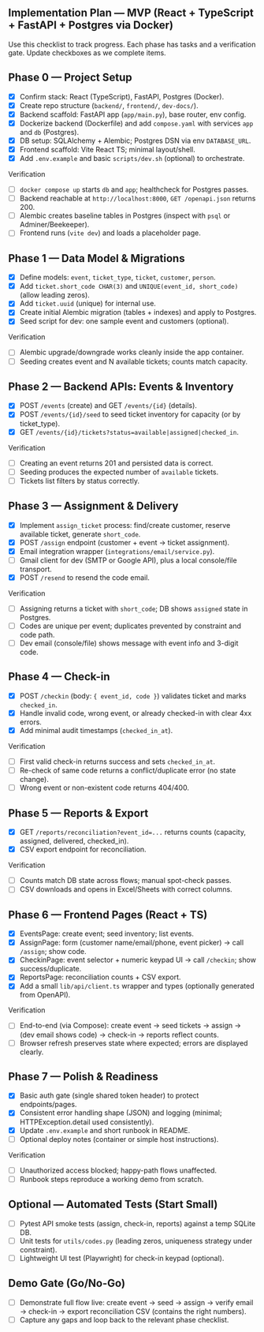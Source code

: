 ## Implementation Plan — MVP (React + TypeScript + FastAPI + Postgres via Docker)

Use this checklist to track progress. Each phase has tasks and a verification gate. Update checkboxes as we complete items.

## Phase 0 — Project Setup
- [x] Confirm stack: React (TypeScript), FastAPI, Postgres (Docker).
- [x] Create repo structure (`backend/`, `frontend/`, `dev-docs/`).
- [x] Backend scaffold: FastAPI app (`app/main.py`), base router, env config.
- [x] Dockerize backend (Dockerfile) and add `compose.yaml` with services `app` and `db` (Postgres).
- [x] DB setup: SQLAlchemy + Alembic; Postgres DSN via env `DATABASE_URL`.
- [x] Frontend scaffold: Vite React TS; minimal layout/shell.
- [x] Add `.env.example` and basic `scripts/dev.sh` (optional) to orchestrate.

Verification
- [ ] `docker compose up` starts `db` and `app`; healthcheck for Postgres passes.
- [ ] Backend reachable at `http://localhost:8000`, `GET /openapi.json` returns 200.
- [ ] Alembic creates baseline tables in Postgres (inspect with `psql` or Adminer/Beekeeper).
- [ ] Frontend runs (`vite dev`) and loads a placeholder page.

## Phase 1 — Data Model & Migrations
- [x] Define models: `event`, `ticket_type`, `ticket`, `customer`, `person`.
 - [x] Add `ticket.short_code CHAR(3)` and `UNIQUE(event_id, short_code)` (allow leading zeros).
 - [x] Add `ticket.uuid` (unique) for internal use.
- [x] Create initial Alembic migration (tables + indexes) and apply to Postgres.
 - [x] Seed script for dev: one sample event and customers (optional).

Verification
- [ ] Alembic upgrade/downgrade works cleanly inside the app container.
- [ ] Seeding creates event and N available tickets; counts match capacity.

## Phase 2 — Backend APIs: Events & Inventory
- [x] POST `/events` (create) and GET `/events/{id}` (details).
- [x] POST `/events/{id}/seed` to seed ticket inventory for capacity (or by ticket_type).
- [x] GET `/events/{id}/tickets?status=available|assigned|checked_in`.

Verification
- [ ] Creating an event returns 201 and persisted data is correct.
- [ ] Seeding produces the expected number of `available` tickets.
- [ ] Tickets list filters by status correctly.

## Phase 3 — Assignment & Delivery
- [x] Implement `assign_ticket` process: find/create customer, reserve available ticket, generate `short_code`.
- [x] POST `/assign` endpoint (customer + event → ticket assignment).
- [x] Email integration wrapper (`integrations/email/service.py`).
- [ ] Gmail client for dev (SMTP or Google API), plus a local console/file transport.
- [x] POST `/resend` to resend the code email.

Verification
- [ ] Assigning returns a ticket with `short_code`; DB shows `assigned` state in Postgres.
- [ ] Codes are unique per event; duplicates prevented by constraint and code path.
- [ ] Dev email (console/file) shows message with event info and 3-digit code.

## Phase 4 — Check-in
- [x] POST `/checkin` (body: `{ event_id, code }`) validates ticket and marks `checked_in`.
- [x] Handle invalid code, wrong event, or already checked-in with clear 4xx errors.
- [x] Add minimal audit timestamps (`checked_in_at`).

Verification
- [ ] First valid check-in returns success and sets `checked_in_at`.
- [ ] Re-check of same code returns a conflict/duplicate error (no state change).
- [ ] Wrong event or non-existent code returns 404/400.

## Phase 5 — Reports & Export
- [x] GET `/reports/reconciliation?event_id=...` returns counts (capacity, assigned, delivered, checked_in).
- [x] CSV export endpoint for reconciliation.

Verification
- [ ] Counts match DB state across flows; manual spot-check passes.
- [ ] CSV downloads and opens in Excel/Sheets with correct columns.

## Phase 6 — Frontend Pages (React + TS)
- [x] EventsPage: create event; seed inventory; list events.
- [x] AssignPage: form (customer name/email/phone, event picker) → call `/assign`; show code.
- [x] CheckinPage: event selector + numeric keypad UI → call `/checkin`; show success/duplicate.
- [x] ReportsPage: reconciliation counts + CSV export.
- [x] Add a small `lib/api/client.ts` wrapper and types (optionally generated from OpenAPI).

Verification
- [ ] End-to-end (via Compose): create event → seed tickets → assign → (dev email shows code) → check-in → reports reflect counts.
- [ ] Browser refresh preserves state where expected; errors are displayed clearly.

## Phase 7 — Polish & Readiness
- [x] Basic auth gate (single shared token header) to protect endpoints/pages.
- [x] Consistent error handling shape (JSON) and logging (minimal; HTTPException.detail used consistently).
- [x] Update `.env.example` and short runbook in README.
- [ ] Optional deploy notes (container or simple host instructions).

Verification
- [ ] Unauthorized access blocked; happy-path flows unaffected.
- [ ] Runbook steps reproduce a working demo from scratch.

## Optional — Automated Tests (Start Small)
- [ ] Pytest API smoke tests (assign, check-in, reports) against a temp SQLite DB.
- [ ] Unit tests for `utils/codes.py` (leading zeros, uniqueness strategy under constraint).
- [ ] Lightweight UI test (Playwright) for check-in keypad (optional).

## Demo Gate (Go/No-Go)
- [ ] Demonstrate full flow live: create event → seed → assign → verify email → check-in → export reconciliation CSV (contains the right numbers).
- [ ] Capture any gaps and loop back to the relevant phase checklist.
